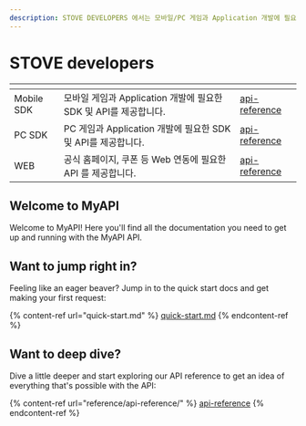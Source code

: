 ```yaml
---
description: STOVE DEVELOPERS 에서는 모바일/PC 게임과 Application 개발에 필요한 SDK 및 API 를 제공합니다.
---
```


# STOVE developers



<table data-view="cards"><thead><tr><th></th><th></th><th data-type="content-ref"></th></tr></thead><tbody><tr><td>Mobile SDK</td><td>모바일 게임과 Application 개발에 필요한 SDK 및 API를 제공합니다.</td><td><a href="reference/api-reference/">api-reference</a></td></tr><tr><td>PC SDK</td><td>PC 게임과 Application 개발에 필요한 SDK 및 API를 제공합니다.</td><td><a href="reference/api-reference/">api-reference</a></td></tr><tr><td>WEB</td><td>공식 홈페이지, 쿠폰 등 Web 연동에 필요한 API 를 제공합니다.</td><td><a href="reference/api-reference/">api-reference</a></td></tr></tbody></table>

##

## Welcome to MyAPI

Welcome to MyAPI! Here you'll find all the documentation you need to get up and running with the MyAPI API.

## Want to jump right in?

Feeling like an eager beaver? Jump in to the quick start docs and get making your first request:

{% content-ref url="quick-start.md" %}
[quick-start.md](quick-start.md)
{% endcontent-ref %}

## Want to deep dive?

Dive a little deeper and start exploring our API reference to get an idea of everything that's possible with the API:

{% content-ref url="reference/api-reference/" %}
[api-reference](reference/api-reference/)
{% endcontent-ref %}
